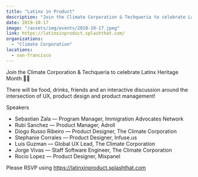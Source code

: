 ```yaml
---
title: "Latinx in Product"
description: "Join the Climate Corporation & Techqueria to celebrate Latinx Heritage Month "
date: 2019-10-17
image: "/assets/img/events/2019-10-17.jpeg"
link: https://latinxinproduct.splashthat.com/
organizations:
  - "Climate Corporation"
locations:
  - san-francisco
---
```


Join the Climate Corporation & Techqueria to celebrate Latinx Heritage Month 💃🏽

There will be food, drinks, friends and an interactive discussion around the intersection of UX, product design and product management!

Speakers

- Sebastian Zala — Program Manager, Immigration Advocates Network
- Rubi Sanchez — Product Manager, Adroll
- Diogo Russo Ribeiro — Product Designer, The Climate Corporation
- Stephanie Corrales — Product Designer, Infuse.us
- Luis Guzman — Global UX Lead, The Climate Corporation
- Jorge Vivas — Staff Software Engineer, The Climate Corporation
- Rocio Lopez — Product Designer, Mixpanel

Please RSVP using https://latinxinproduct.splashthat.com
